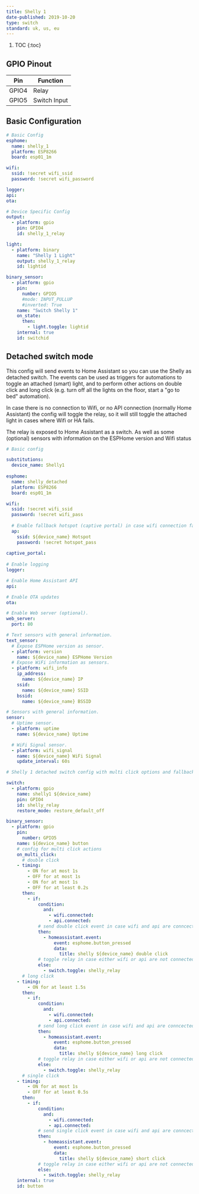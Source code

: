 ```yaml
---
title: Shelly 1
date-published: 2019-10-20
type: switch
standard: uk, us, eu
---
```


1. TOC
{:toc}

## GPIO Pinout

| Pin     | Function                           |
|---------|------------------------------------|
| GPIO4   | Relay                              |
| GPIO5   | Switch Input                       |

## Basic Configuration

```yaml
# Basic Config
esphome:
  name: shelly_1
  platform: ESP8266
  board: esp01_1m

wifi:
  ssid: !secret wifi_ssid
  password: !secret wifi_password

logger:
api:
ota:

# Device Specific Config
output:
  - platform: gpio
    pin: GPIO4
    id: shelly_1_relay

light:
  - platform: binary
    name: "Shelly 1 Light"
    output: shelly_1_relay
    id: lightid

binary_sensor:
  - platform: gpio
    pin:
      number: GPIO5
      #mode: INPUT_PULLUP
      #inverted: True
    name: "Switch Shelly 1"
    on_state:
      then:
        - light.toggle: lightid
    internal: true
    id: switchid
```
## Detached switch mode
This config will send events to Home Assistant so you can use the Shelly as detached switch. The events can be used as triggers for automations to toggle an attached (smart) light, and to perform other actions on double click and long click (e.g. turn off all the lights on the floor, start a "go to bed" automation).

In case there is no connection to Wifi, or no API connection (normally Home Assistant) the config will toggle the relay, so it will still toggle the attached light in cases where Wifi or HA fails.

The relay is exposed to Home Assistant as a switch. As well as  some (optional) sensors with information on the ESPHome version and Wifi status

```yaml
# Basic config

substitutions:
  device_name: Shelly1
  
esphome:
  name: shelly_detached
  platform: ESP8266
  board: esp01_1m

wifi:
  ssid: !secret wifi_ssid
  password: !secret wifi_pass
  
  # Enable fallback hotspot (captive portal) in case wifi connection fails
  ap:
    ssid: ${device_name} Hotspot
    password: !secret hotspot_pass
  
captive_portal:
  
# Enable logging
logger:

# Enable Home Assistant API
api:

# Enable OTA updates
ota:

# Enable Web server (optional).
web_server:
  port: 80

# Text sensors with general information.
text_sensor:
  # Expose ESPHome version as sensor.
  - platform: version
    name: ${device_name} ESPHome Version
  # Expose WiFi information as sensors.
  - platform: wifi_info
    ip_address:
      name: ${device_name} IP
    ssid:
      name: ${device_name} SSID
    bssid:
      name: ${device_name} BSSID

# Sensors with general information.
sensor:
  # Uptime sensor.
  - platform: uptime
    name: ${device_name} Uptime

  # WiFi Signal sensor.
  - platform: wifi_signal
    name: ${device_name} WiFi Signal
    update_interval: 60s

# Shelly 1 detached switch config with multi click options and fallback in case of wifi or api fail

switch:
  - platform: gpio
    name: shelly1 ${device_name}
    pin: GPIO4
    id: shelly_relay
    restore_mode: restore_default_off

binary_sensor:
  - platform: gpio
    pin:
      number: GPIO5
    name: ${device_name} button
    # config for multi click actions
    on_multi_click:
      # double click
    - timing:
        - ON for at most 1s
        - OFF for at most 1s
        - ON for at most 1s
        - OFF for at least 0.2s
      then:
        - if:
            condition:
              and:
                - wifi.connected:
                - api.connected:
            # send double click event in case wifi and api are conncected
            then: 
              - homeassistant.event:
                  event: esphome.button_pressed
                  data:
                    title: shelly ${device_name} double click
            # toggle relay in case either wifi or api are not connected
            else: 
              - switch.toggle: shelly_relay
      # long click
    - timing:
        - ON for at least 1.5s
      then:
        - if:
            condition:
              and:
                - wifi.connected:
                - api.connected:
            # send long click event in case wifi and api are conncected
            then: 
              - homeassistant.event:
                  event: esphome.button_pressed
                  data:
                    title: shelly ${device_name} long click
            # toggle relay in case either wifi or api are not connected
            else: 
              - switch.toggle: shelly_relay
      # single click
    - timing:
        - ON for at most 1s
        - OFF for at least 0.5s
      then:
        - if:
            condition:
              and:
                - wifi.connected:
                - api.connected:
            # send single click event in case wifi and api are conncected
            then: 
              - homeassistant.event:
                  event: esphome.button_pressed
                  data:
                    title: shelly ${device_name} short click
            # toggle relay in case either wifi or api are not connected
            else: 
              - switch.toggle: shelly_relay
    internal: true
    id: button
```
